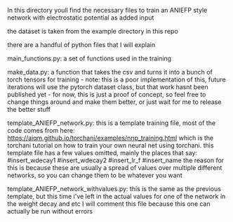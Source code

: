In this directory youll find the necessary files to train an ANIEFP style network with electrostatic potential as added input

the dataset is taken from the example directory in this repo

there are a handful of python files that I will explain

main_functions.py: a set of functions used in the training

make_data.py: a function that takes the csv and turns it into a bunch of torch tensors for training
    - note: this is a poor implementation of this, future iterations will use the pytorch dataset class, but that work hasnt been published yet
    - for now, this is just a proof of concept, so feel free to change things around and make them better, or just wait for me to release the better stuff 

template_ANIEFP_network.py: this is a template training file, most of the code comes from here: https://aiqm.github.io/torchani/examples/nnp_training.html
    which is the torchani tutorial on how to train your own neural net using torchani. 
    this template file has a few values omitted, mainly the places that say: #insert_wdecay1 #insert_wdecay2 #insert_lr_f #insert_name
    the reason for this is because these are usually a spread of values over multiple different networks, so you can change them to be whatever you want

template_ANIEFP_network_withvalues.py: this is the same as the previous template, but this time i've left in the actual values for one of the network in the weight decay and etc
    I will comment this file because this one can actually be run without errors
